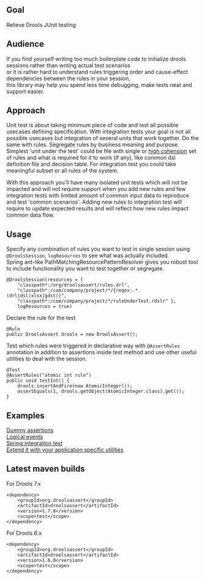 ## Goal

Relieve Drools JUnit testing 

## Audience

If you find yourself writing too much boilerplate code to initialize drools sessions rather than writing actual test scenarios    
or it is rather hard to understand rules triggering order and cause-effect dependencies between the rules in your session,  
this library may help you spend less time debugging, make tests neat and support easier.  

## Approach

Unit test is about taking minimum piece of code and test all possible usecases defining specification. With integration tests your goal is not all possible usecases but integration of several units that work together. Do the same with rules. Segregate rules by business meaning and purpose. Simplest 'unit under the test' could be file with single or [high cohension](https://stackoverflow.com/questions/10830135/what-is-high-cohesion-and-how-to-use-it-make-it) set of rules and what is required for it to work (if any), like common dsl definition file and decision table. For integration test you could take meaningful subset or all rules of the system. 

With this approach you'll have many isolated unit tests which will not be impacted and will not require support when you add new rules and few integration tests with limited amount of common input data to reproduce and test 'common scenarios'. Adding new rules to integration test will require to update expected results and will reflect how new rules impact common data flow.

## Usage

Specify any combination of rules you want to test in single session using `@DroolsSession`, `logResources` to see what was actually included.  
Spring ant-like PathMatchingResourcePatternResolver gives you robust tool to include functionality you want to test together or segregate.  

	@DroolsSession(resources = {
		"classpath*:/org/droolsassert/rules.drl",
		"classpath*:/com/company/project/*/{regex:.*.(drl|dsl|xlsx|gdst)}",
		"classpath*:/com/company/project/*/ruleUnderTest.rdslr" },
		logResources = true)

Declare the rule for the test

	@Rule
	public DroolsAssert drools = new DroolsAssert();

Test which rules were triggered in declarative way with `@AssertRules` annotation in addition to assertions inside test method and use other useful utilities to deal with the session.

	@Test
	@AssertRules("atomic int rule")
	public void testInt() {
		drools.insertAndFire(new AtomicInteger());
		assertEquals(1, drools.getObject(AtomicInteger.class).get());
	}

## Examples

[Dummy assertions](https://github.com/droolsassert/droolsassert/wiki/Dummy-assertions)  
[Logical events](https://github.com/droolsassert/droolsassert/wiki/Logical-events)  
[Spring integration test](https://github.com/droolsassert/droolsassert/wiki/Spring-integration-test)  
[Extend it with your application specific utilities](https://github.com/droolsassert/droolsassert/wiki/Extension-example)  

## Latest maven builds

For Drools 7.x  

    <dependency>
        <groupId>org.droolsassert</groupId>
        <artifactId>droolsassert</artifactId>
        <version>1.7.8</version>
        <scope>test</scope>
    </dependency>

For Drools 6.x  

    <dependency>
        <groupId>org.droolsassert</groupId>
        <artifactId>droolsassert</artifactId>
        <version>1.6.8</version>
        <scope>test</scope>
    </dependency>
